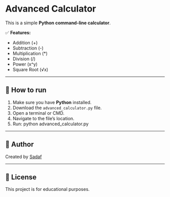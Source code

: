 # Advanced Calculator

This is a simple **Python command-line calculator**.

✅ **Features:**
- Addition (+)
- Subtraction (-)
- Multiplication (*)
- Division (/)
- Power (x^y)
- Square Root (√x)

---

## 📌 How to run

1. Make sure you have **Python** installed.
2. Download the `advanced_calculator.py` file.
3. Open a terminal or CMD.
4. Navigate to the file’s location.
5. Run:
python advanced_calculator.py

---

## 🚀 Author

Created by [Sadaf](https://github.com/sadafka)

---

## 📌 License

This project is for educational purposes.
